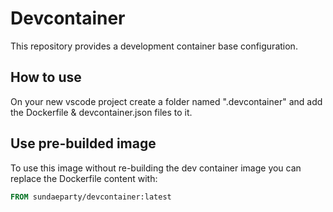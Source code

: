 # Devcontainer
This repository provides a development container base configuration.

## How to use
On your new vscode project create a folder named ".devcontainer" and add the Dockerfile & devcontainer.json files to it.

## Use pre-builded image
To use this image without re-building the dev container image you can replace the Dockerfile content with:

```dockerfile
FROM sundaeparty/devcontainer:latest
```
